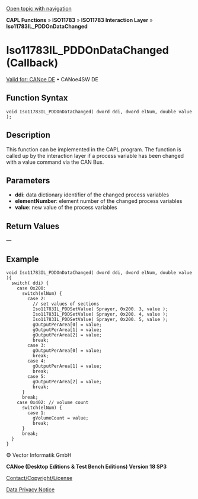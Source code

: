 [Open topic with navigation](../../../../../../CANoeDEFamily.htm#Topics/CAPLFunctions/ISO11783/ISOInteractionLayer/Functions/CAPLfunctionIso11783ILPDDOnDataChanged.md)

**CAPL Functions** » **ISO11783** » **ISO11783 Interaction Layer** » **Iso11783IL_PDDOnDataChanged**

# Iso11783IL_PDDOnDataChanged (Callback)

[Valid for: CANoe DE](../../../../Shared/FeatureAvailability.md) • CANoe4SW DE

## Function Syntax

```plaintext
void Iso11783IL_PDDOnDataChanged( dword ddi, dword elNum, double value );
```

## Description

This function can be implemented in the CAPL program. The function is called up by the interaction layer if a process variable has been changed with a value command via the CAN Bus.

## Parameters

- **ddi**: data dictionary identifier of the changed process variables
- **elementNumber**: element number of the changed process variables
- **value**: new value of the process variables

## Return Values

—

## Example

```plaintext
void Iso11783IL_PDDOnDataChanged( dword ddi, dword elNum, double value ){
  switch( ddi) {
    case 0x200:
      switch(elNum) {
        case 2:
          // set values of sections
          Iso11783IL_PDDSetValue( Sprayer, 0x200. 3, value );
          Iso11783IL_PDDSetValue( Sprayer, 0x200. 4, value );
          Iso11783IL_PDDSetValue( Sprayer, 0x200. 5, value );
          gOutputPerArea[0] = value;
          gOutputPerArea[1] = value;
          gOutputPerArea[2] = value;
          break;
        case 3:
          gOutputPerArea[0] = value;
          break;
        case 4:
          gOutputPerArea[1] = value;
          break;
        case 5:
          gOutputPerArea[2] = value;
          break;
      }
      break;
    case 0x402: // volume count
      switch(elNum) {
        case 1:
          gVolumeCount = value;
          break;
      }
      break;
  }
}
```

© Vector Informatik GmbH

**CANoe (Desktop Editions & Test Bench Editions) Version 18 SP3**

[Contact/Copyright/License](../../../../Shared/ContactCopyrightLicense.md)

[Data Privacy Notice](https://www.vector.com/int/en/company/get-info/privacy-policy/)